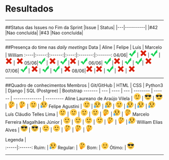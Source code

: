 # Resultados

***

##Status das Issues no Fim da Sprint
|Issue 	| Status|
|---|----------|
|#42 |Nao concluída|
|#43 |Nao concluída|



***

##Presença do time nas *daily meetings*
Data | Aline | Felipe | Luís | Marcelo | William
:----|:-----:|:------:|:----:|:-------:|:-------:
04/06| ![Presente](../../img/ok.png) | ![Faltou](../../img/x.png) | ![Presente](../../img/ok.png) | ![Faltou](../../img/x.png) | ![Faltou](../../img/x.png)
05/06|![Presente](../../img/ok.png)  | ![Faltou](../../img/x.png)  | ![Presente](../../img/ok.png) |![Faltou](../../img/x.png)   | ![Presente](../../img/ok.png)
06/06| ![Presente](../../img/ok.png) |![Faltou](../../img/x.png)   | ![Presente](../../img/ok.png) |  ![Presente](../../img/ok.png)| ![Faltou](../../img/x.png)
07/06| ![Presente](../../img/ok.png) | ![Faltou](../../img/x.png)  | ![Presente](../../img/ok.png) | ![Presente](../../img/ok.png) | ![Faltou](../../img/x.png)
08/06|![Faltou](../../img/x.png)   |![Faltou](../../img/x.png)   | ![Presente](../../img/ok.png) | ![Faltou](../../img/x.png)  | ![Faltou](../../img/x.png)

***

##Quadro de conhecimentos
Membros | Git/GitHub | HTML | CSS | Python3 | Django | SQL (Postgree) | Bootstrap
------- | --- | ---- | --- | -------- | ------ | -------------- | ---------
Aline Laureano de Araújo Vilela   | ![Bom](../../img/happy.png) | ![Ótimo](../../img/cool.png) | ![Ótimo](../../img/cool.png) | ![Regular](../../img/thinking.png) | ![Regular](../../img/thinking.png) | ![Bom](../../img/happy.png) | ![Ruim](../../img/sad.png)
Felipe Agustini | ![Bom](../../img/happy.png) | ![Ruim](../../img/sad.png)  | ![Ruim](../../img/sad.png) | ![Bom](../../img/happy.png) | ![Ruim](../../img/sad.png) | ![Ruim](../../img/sad.png) | ![Ruim](../../img/sad.png)
Luís Cláudio Telles Lima | ![Bom](../../img/happy.png) | ![Bom](../../img/happy.png)  | ![Bom](../../img/happy.png)  | ![Bom](../../img/happy.png) | ![Regular](../../img/thinking.png) | ![Ruim](../../img/sad.png) | ![Regular](../../img/thinking.png)
Marcelo Ferreira Magalhães Júnior | ![Bom](../../img/happy.png)  | ![Bom](../../img/happy.png)  | ![Bom](../../img/happy.png)  | ![Bom](../../img/happy.png)  | ![Regular](../../img/thinking.png) | ![Regular](../../img/thinking.png) | ![Ruim](../../img/sad.png)
William Elias Alves | ![Ótimo](../../img/cool.png) | ![Ótimo](../../img/cool.png) | ![Bom](../../img/happy.png) | ![Bom](../../img/happy.png)  | ![Regular](../../img/thinking.png) | ![Regular](../../img/thinking.png) | ![Regular](../../img/thinking.png)

Legenda |  
:-----|:------:
 Ruim: | ![Ruim](../../img/sad.png)
 Regular: | ![Regular](../../img/thinking.png)
 Bom: | ![Bom](../../img/happy.png)
 Ótimo: | ![Ótimo](../../img/cool.png)


***

